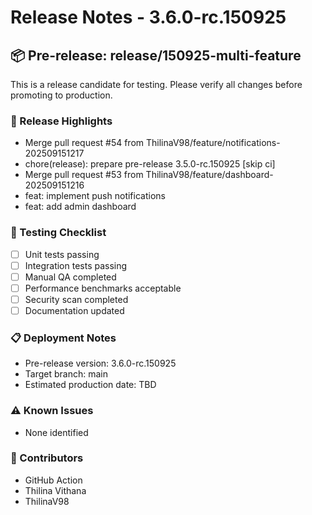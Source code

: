 # Release Notes - 3.6.0-rc.150925

## 📦 Pre-release: release/150925-multi-feature

This is a release candidate for testing. Please verify all changes before promoting to production.

### 🎯 Release Highlights
- Merge pull request #54 from ThilinaV98/feature/notifications-202509151217
- chore(release): prepare pre-release 3.5.0-rc.150925 [skip ci]
- Merge pull request #53 from ThilinaV98/feature/dashboard-202509151216
- feat: implement push notifications
- feat: add admin dashboard
### 🧪 Testing Checklist
- [ ] Unit tests passing
- [ ] Integration tests passing
- [ ] Manual QA completed
- [ ] Performance benchmarks acceptable
- [ ] Security scan completed
- [ ] Documentation updated

### 📋 Deployment Notes
- Pre-release version: 3.6.0-rc.150925
- Target branch: main
- Estimated production date: TBD

### ⚠️ Known Issues
- None identified

### 👥 Contributors
- GitHub Action
- Thilina Vithana
- ThilinaV98
